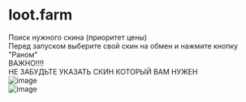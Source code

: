 # loot.farm

Поиск нужного скина (приоритет цены)
<br>
Перед запуском выберите свой скин на обмен и нажмите кнопку "Раном"
<br>
ВАЖНО!!!!
<br>
НЕ ЗАБУДЬТЕ УКАЗАТЬ СКИН КОТОРЫЙ ВАМ НУЖЕН
<br>
![image](https://user-images.githubusercontent.com/96950983/152691831-2197f9b6-cd0e-4da0-a422-d7502a593861.png)
<br>
![image](https://user-images.githubusercontent.com/96950983/152691423-4807ae1b-6022-4381-ba6a-d1849d65524e.png)

